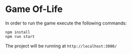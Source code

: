# Game Of-Life

In order to run the game execute the following commands:

```
npm install
npm run start
```

The project will be running at `http://localhost:3000/`
